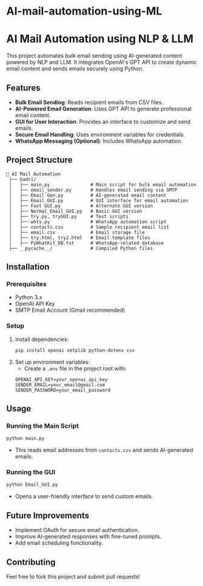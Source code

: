 # AI-mail-automation-using-ML

# AI Mail Automation using NLP & LLM

This project automates bulk email sending using AI-generated content powered by NLP and LLM. It integrates OpenAI's GPT API to create dynamic email content and sends emails securely using Python.

## Features

- **Bulk Email Sending**: Reads recipient emails from CSV files.
- **AI-Powered Email Generation**: Uses GPT API to generate professional email content.
- **GUI for User Interaction**: Provides an interface to customize and send emails.
- **Secure Email Handling**: Uses environment variables for credentials.
- **WhatsApp Messaging (Optional)**: Includes WhatsApp automation.

## Project Structure

```
📂 AI Mail Automation
 ├── badri/
 │   ├── main.py               # Main script for bulk email automation
 │   ├── email_sender.py       # Handles email sending via SMTP
 │   ├── Email Gen.py          # AI-generated email content
 │   ├── Email_GUI.py          # GUI interface for email automation
 │   ├── Fast GUI.py           # Alternate GUI version
 │   ├── Normal_Email_GUI.py   # Basic GUI version
 │   ├── try.py, tryGUI.py     # Test scripts
 │   ├── whts.py               # WhatsApp automation script
 │   ├── contacts.csv          # Sample recipient email list
 │   ├── email.csv             # Email storage file
 │   ├── try.html, try2.html   # Email template files
 │   ├── PyWhatKit_DB.txt      # WhatsApp-related database
 ├── __pycache__/              # Compiled Python files
```

## Installation

### Prerequisites

- Python 3.x
- OpenAI API Key
- SMTP Email Account (Gmail recommended)

### Setup

1. Install dependencies:
   ```bash
   pip install openai smtplib python-dotenv csv
   ```
2. Set up environment variables:
   - Create a `.env` file in the project root with:
   ```
   OPENAI_API_KEY=your_openai_api_key
   SENDER_EMAIL=your_email@gmail.com
   SENDER_PASSWORD=your_email_password
   ```

## Usage

### Running the Main Script

```bash
python main.py
```

- This reads email addresses from `contacts.csv` and sends AI-generated emails.

### Running the GUI

```bash
python Email_GUI.py
```

- Opens a user-friendly interface to send custom emails.

## Future Improvements

- Implement OAuth for secure email authentication.
- Improve AI-generated responses with fine-tuned prompts.
- Add email scheduling functionality.

## Contributing

Feel free to fork this project and submit pull requests!

